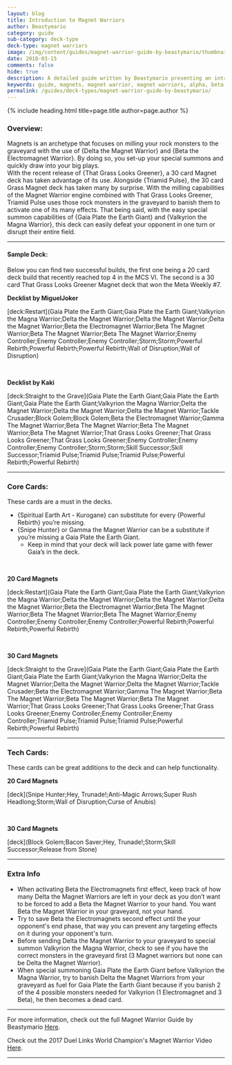 ```yaml
---
layout: blog
title: Introduction to Magnet Warriors
author: Beastymario
category: guide
sub-category: deck-type
deck-type: magnet warriors
image: /img/content/guides/magnet-warrior-guide-by-beastymario/thumbnail.png
date: 2018-03-15
comments: false
hide: true
description: A detailed guide written by Beastymario presenting an introduction to the Magnet Warrior archetype.
keywords: guide, magnets, magnet warrior, magnet warriors, alpha, beta, gamma, delta, valkyrionion, core cards
permalink: /guides/deck-types/magnet-warrior-guide-by-beastymario/
---
```


{% include heading.html title=page.title author=page.author %}


### Overview:

Magnets is an archetype that focuses on milling your rock monsters to the graveyard with the use of {Delta the Magnet Warrior} and {Beta the Electromagnet Warrior}. By doing so, you set-up your special summons and quickly draw into your big plays.  
With the recent release of {That Grass Looks Greener}, a 30 card Magnet deck has taken advantage of its use. Alongside {Triamid Pulse}, the 30 card Grass Magnet deck has taken many by surprise. With the milling capabilities of the Magnet Warrior engine combined with That Grass Looks Greener, Triamid Pulse uses those rock monsters in the graveyard to banish them to activate one of its many effects. 
That being said, with the easy special summon capabilities of {Gaia Plate the Earth Giant} and {Valkyrion the Magna Warrior}, this deck can easily defeat your opponent in one turn or disrupt their entire field.
	
---

#### Sample Deck:
Below you can find two successful builds, the first one being a 20 card deck build that recently reached top 4 in the MCS VI. The second is a 30 card That Grass Looks Greener Magnet deck that won the Meta Weekly #7.


**Decklist by MiguelJoker**

[deck:Restart](Gaia Plate the Earth Giant;Gaia Plate the Earth Giant;Valkyrion the Magna Warrior;Delta the Magnet Warrior;Delta the Magnet Warrior;Delta the Magnet Warrior;Beta the Electromagnet Warrior;Beta The Magnet Warrior;Beta The Magnet Warrior;Beta The Magnet Warrior;Enemy Controller;Enemy Controller;Enemy Controller;Storm;Storm;Powerful Rebirth;Powerful Rebirth;Powerful Rebirth;Wall of Disruption;Wall of Disruption)

<br>

**Decklist by Kaki**

[deck:Straight to the Grave](Gaia Plate the Earth Giant;Gaia Plate the Earth Giant;Gaia Plate the Earth Giant;Valkyrion the Magna Warrior;Delta the Magnet Warrior;Delta the Magnet Warrior;Delta the Magnet Warrior;Tackle Crusader;Block Golem;Block Golem;Beta the Electromagnet Warrior;Gamma The Magnet Warrior;Beta The Magnet Warrior;Beta The Magnet Warrior;Beta The Magnet Warrior;That Grass Looks Greener;That Grass Looks Greener;That Grass Looks Greener;Enemy Controller;Enemy Controller;Enemy Controller;Storm;Storm;Skill Successor;Skill Successor;Triamid Pulse;Triamid Pulse;Triamid Pulse;Powerful Rebirth;Powerful Rebirth)

---

### Core Cards:  
These cards are a must in the decks.  
* {Spiritual Earth Art - Kurogane} can substitute for every {Powerful Rebirth} you’re missing.
* {Snipe Hunter} or Gamma the Magnet Warrior can be a substitute if you’re missing a Gaia Plate the Earth Giant. 
    * Keep in mind that your deck will lack power late game with fewer Gaia’s in the deck.  

<br>

**20 Card Magnets**  

[deck:Restart](Gaia Plate the Earth Giant;Gaia Plate the Earth Giant;Valkyrion the Magna Warrior;Delta the Magnet Warrior;Delta the Magnet Warrior;Delta the Magnet Warrior;Beta the Electromagnet Warrior;Beta The Magnet Warrior;Beta The Magnet Warrior;Beta The Magnet Warrior;Enemy Controller;Enemy Controller;Enemy Controller;Powerful Rebirth;Powerful Rebirth;Powerful Rebirth)

<br>

**30 Card Magnets**

[deck:Straight to the Grave](Gaia Plate the Earth Giant;Gaia Plate the Earth Giant;Gaia Plate the Earth Giant;Valkyrion the Magna Warrior;Delta the Magnet Warrior;Delta the Magnet Warrior;Delta the Magnet Warrior;Tackle Crusader;Beta the Electromagnet Warrior;Gamma The Magnet Warrior;Beta The Magnet Warrior;Beta The Magnet Warrior;Beta The Magnet Warrior;That Grass Looks Greener;That Grass Looks Greener;That Grass Looks Greener;Enemy Controller;Enemy Controller;Enemy Controller;Triamid Pulse;Triamid Pulse;Triamid Pulse;Powerful Rebirth;Powerful Rebirth)

---

### Tech Cards:  
These cards can be great additions to the deck and can help functionality.  

**20 Card Magnets**  

[deck](Snipe Hunter;Hey, Trunade!;Anti-Magic Arrows;Super Rush Headlong;Storm;Wall of Disruption;Curse of Anubis)

<br>

**30 Card Magnets**  

[deck](Block Golem;Bacon Saver;Hey, Trunade!;Storm;Skill Successor;Release from Stone)

---

### Extra Info
* When activating Beta the Electromagnets first effect, keep track of how many Delta the Magnet Warriors are left in your deck as you don’t want to be forced to add a Beta the Magnet Warrior to your hand. You want Beta the Magnet Warrior in your graveyard, not your hand.
* Try to save Beta the Electromagnets second effect until the your opponent's end phase, that way you can prevent any targeting effects on it during your opponent's turn. 
* Before sending Delta the Magnet Warrior to your graveyard to special summon Valkyrion the Magna Warrior, check to see if you have the correct monsters in the graveyard first (3 Magnet warriors but none can be Delta the Magnet Warrior).
* When special summoning Gaia Plate the Earth Giant before Valkyrion the Magna Warrior, try to banish Delta the Magnet Warriors from your graveyard as fuel for Gaia Plate the Earth Giant because if you banish 2 of the 4 possible monsters needed for Valkyrion (1 Electromagnet and 3 Beta), he then becomes a dead card.




---

For more information, check out the full Magnet Warrior Guide by Beastymario [Here](https://docs.google.com/document/d/1IdY7zg0ihuC5suGk62VZr-JTQFf0LqOWpkHmhIVo7vM/edit?usp=sharing).

Check out the 2017 Duel Links World Champion's Magnet Warrior Video [Here](https://www.youtube.com/watch?v=Hq5bXUibFzA&t=137s).

---
